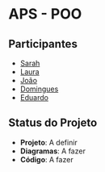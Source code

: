 # APS - POO

## Participantes

- [Sarah](https://github.com/saroka11)
- [Laura](https://github.com/lauraTchaly)
- [João](https://github.com/JayfckZ)
- [Domingues](https://github.com/Domingsss)
- [Eduardo](https://github.com/Dudubzrj)

## Status do Projeto

- **Projeto**: A definir
- **Diagramas**: A fazer
- **Código**: A fazer
